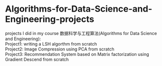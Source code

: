 # Algorithms-for-Data-Science-and-Engineering-projects

projects I did in my course 数据科学与工程算法(Algorithms for Data Science and Engineering):\
Project1: writing a LSH algorthm from scratch\
Project2: Image Compression using PCA from scratch\
Project3: Recommendation System based on Matrix factorization using Gradient Descend from scratch
